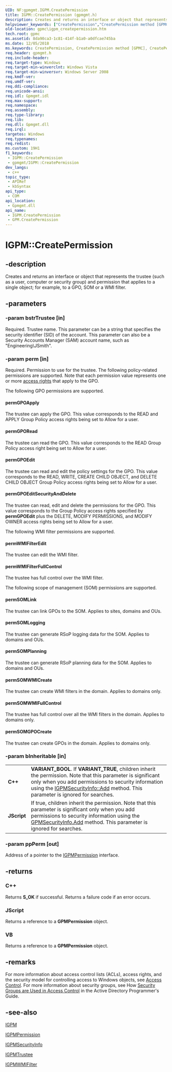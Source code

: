 ```yaml
---
UID: NF:gpmgmt.IGPM.CreatePermission
title: IGPM::CreatePermission (gpmgmt.h)
description: Creates and returns an interface or object that represents the trustee (such as a user, computer or security group) and permission that applies to a single object; for example, to a GPO, SOM or a WMI filter.
helpviewer_keywords: ["CreatePermission","CreatePermission method [GPMC]","CreatePermission method [GPMC]","GPM object","CreatePermission method [GPMC]","IGPM interface","GPM object [GPMC]","CreatePermission method","IGPM interface [GPMC]","CreatePermission method","IGPM.CreatePermission","IGPM::CreatePermission","_win32_igpm_createpermission","gpmc.igpm_createpermission","gpmgmt/IGPM::CreatePermission","permGPOApply","permGPOEdit","permGPOEditSecurityAndDelete","permGPORead","permSOMGPOCreate","permSOMLink","permSOMLogging","permSOMPlanning","permSOMWMICreate","permSOMWMIFullControl","permWMIFilterEdit","permWMIFilterFullControl"]
old-location: gpmc\igpm_createpermission.htm
tech.root: gpmc
ms.assetid: 8da90ca3-1c81-414f-b1a0-a0dfcae745ba
ms.date: 12/05/2018
ms.keywords: CreatePermission, CreatePermission method [GPMC], CreatePermission method [GPMC],GPM object, CreatePermission method [GPMC],IGPM interface, GPM object [GPMC],CreatePermission method, IGPM interface [GPMC],CreatePermission method, IGPM.CreatePermission, IGPM::CreatePermission, _win32_igpm_createpermission, gpmc.igpm_createpermission, gpmgmt/IGPM::CreatePermission, permGPOApply, permGPOEdit, permGPOEditSecurityAndDelete, permGPORead, permSOMGPOCreate, permSOMLink, permSOMLogging, permSOMPlanning, permSOMWMICreate, permSOMWMIFullControl, permWMIFilterEdit, permWMIFilterFullControl
req.header: gpmgmt.h
req.include-header: 
req.target-type: Windows
req.target-min-winverclnt: Windows Vista
req.target-min-winversvr: Windows Server 2008
req.kmdf-ver: 
req.umdf-ver: 
req.ddi-compliance: 
req.unicode-ansi: 
req.idl: Gpmgmt.idl
req.max-support: 
req.namespace: 
req.assembly: 
req.type-library: 
req.lib: 
req.dll: Gpmgmt.dll
req.irql: 
targetos: Windows
req.typenames: 
req.redist: 
ms.custom: 19H1
f1_keywords:
 - IGPM::CreatePermission
 - gpmgmt/IGPM::CreatePermission
dev_langs:
 - c++
topic_type:
 - APIRef
 - kbSyntax
api_type:
 - COM
api_location:
 - Gpmgmt.dll
api_name:
 - IGPM.CreatePermission
 - GPM.CreatePermission
---
```


# IGPM::CreatePermission


## -description

Creates and returns an interface or object that represents the trustee (such as a user, computer or security group) and permission that applies to a single object; for example, to a GPO, SOM or a WMI filter.

## -parameters

### -param bstrTrustee [in]

Required. Trustee name. This parameter can be a string that specifies the security identifier (SID) of the account. This parameter can also be a Security Accounts Manager (SAM) account name, such as "Engineering\JSmith".

### -param perm [in]

Required. Permission to use for the trustee. The following policy-related permissions are supported. Note that each permission value represents one or more 
<a href="https://docs.microsoft.com/windows/desktop/SecAuthZ/access-rights-and-access-masks">access rights</a> that apply to the GPO.

The following GPO permissions are supported.



#### permGPOApply

The trustee can apply the GPO. This value corresponds to the READ and APPLY Group Policy access rights being set to Allow for a user.



#### permGPORead

The trustee can read the GPO. This value corresponds to the READ Group Policy access right being set to Allow for a user.



#### permGPOEdit

The trustee can read and edit the policy settings for the GPO. This value corresponds to the READ, WRITE, CREATE CHILD OBJECT, and DELETE CHILD OBJECT Group Policy access rights being set to Allow for a user.



#### permGPOEditSecurityAndDelete

The trustee can read, edit and delete the permissions for the GPO. This value corresponds to the Group Policy access rights specified by <b>permGPOEdit</b> plus the DELETE, MODIFY PERMISSIONS, and MODIFY OWNER access rights being set to Allow for a user.

The following WMI filter permissions are supported.



#### permWMIFilterEdit

The trustee can edit the WMI filter.



#### permWMIFilterFullControl

The trustee has full control over the WMI filter.

The following scope of management (SOM) permissions are supported.



#### permSOMLink

The trustee can link GPOs to the SOM. Applies to sites, domains and OUs.



#### permSOMLogging

The trustee can generate RSoP logging data for the SOM. Applies to domains and OUs.



#### permSOMPlanning

The trustee can generate RSoP planning data for the SOM. Applies to domains and OUs.



#### permSOMWMICreate

The trustee can create WMI filters in the domain. Applies to domains only.



#### permSOMWMIFullControl

The trustee has full control over all the WMI filters in the domain. Applies to domains only.



#### permSOMGPOCreate

The trustee can create GPOs in the domain. Applies to domains only.

### -param bInheritable [in]

<table>
<tr>
<td><strong>C++</strong></td>
<td>
<b>VARIANT_BOOL</b>. If <b>VARIANT_TRUE</b>, children inherit the permission. Note that this parameter is significant only when you add permissions to security information using the 
<a href="https://docs.microsoft.com/previous-versions/windows/desktop/api/gpmgmt/nf-gpmgmt-igpmsecurityinfo-add">IGPMSecurityInfo::Add</a> method. This parameter is ignored for searches.

</td>
</tr>
<tr>
<td><strong>JScript</strong></td>
<td>
If true, children inherit the permission. Note that this parameter is significant only when you add permissions to security information using the 
<a href="https://docs.microsoft.com/previous-versions/windows/desktop/api/gpmgmt/nf-gpmgmt-igpmsecurityinfo-add">GPMSecurityInfo.Add</a> method. This parameter is ignored for searches.

</td>
</tr>
</table>

### -param ppPerm [out]

Address of a pointer to the 
<a href="https://docs.microsoft.com/previous-versions/windows/desktop/api/gpmgmt/nn-gpmgmt-igpmpermission">IGPMPermission</a> interface.

## -returns

<h3>C++</h3>
Returns <b>S_OK</b> if successful. Returns a failure code if an error occurs.

<h3>JScript</h3>
Returns a reference to a <b>GPMPermission</b> object.

<h3>VB</h3>
Returns a reference to a <b>GPMPermission</b> object.

## -remarks

For more information about access control lists (ACLs), access rights, and the security model for controlling access to Windows objects, see <a href="https://docs.microsoft.com/windows/desktop/SecAuthZ/access-control">Access Control</a>. For more information about security groups, see 
How <a href="https://docs.microsoft.com/windows/desktop/AD/how-security-groups-are-used-in-access-control">Security Groups are Used in Access Control</a> in the Active Directory Programmer's Guide.

## -see-also

<a href="https://docs.microsoft.com/previous-versions/windows/desktop/api/gpmgmt/nn-gpmgmt-igpm">IGPM</a>



<a href="https://docs.microsoft.com/previous-versions/windows/desktop/api/gpmgmt/nn-gpmgmt-igpmpermission">IGPMPermission</a>



<a href="https://docs.microsoft.com/previous-versions/windows/desktop/api/gpmgmt/nn-gpmgmt-igpmsecurityinfo">IGPMSecurityInfo</a>



<a href="https://docs.microsoft.com/previous-versions/windows/desktop/api/gpmgmt/nn-gpmgmt-igpmtrustee">IGPMTrustee</a>



<a href="https://docs.microsoft.com/previous-versions/windows/desktop/api/gpmgmt/nn-gpmgmt-igpmwmifilter">IGPMWMIFilter</a>

